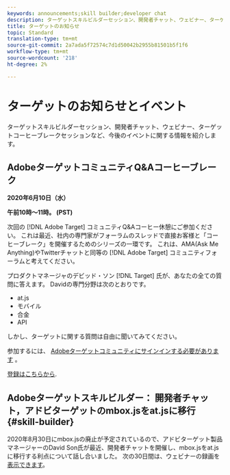 ```yaml
---
keywords: announcements;skill builder;developer chat
description: ターゲットスキルビルダーセッション、開発者チャット、ウェビナー、ターゲットコーヒーブレークセッションなど、今後のイベントに関する情報を紹介します。
title: ターゲットのお知らせ
topic: Standard
translation-type: tm+mt
source-git-commit: 2a7ada5f72574c7d1d50042b2955b81501b5f1f6
workflow-type: tm+mt
source-wordcount: '218'
ht-degree: 2%

---
```



# ターゲットのお知らせとイベント

ターゲットスキルビルダーセッション、開発者チャット、ウェビナー、ターゲットコーヒーブレークセッションなど、今後のイベントに関する情報を紹介します。

## AdobeターゲットコミュニティQ&amp;Aコーヒーブレーク

**2020年6月10日（水）**

**午前10時～11時。 (PST)**

次回の [!DNL Adobe Target] コミュニティQ&amp;Aコーヒー休憩にご参加ください。 これは最近、社内の専門家がフォーラムのスレッドで直接お客様と「コーヒーブレーク」を開催するためのシリーズの一環です。 これは、AMA(Ask Me Anything)やTwitterチャットと同等の [!DNL Adobe Target] コミュニティフォーラムと考えてください。

プロダクトマネージャのデビッド・ソン [!DNL Target] 氏が、あなたの全ての質問に答えます。 Davidの専門分野は次のとおりです。

* at.js
* モバイル
* 合金
* API

しかし、ターゲットに関する質問は自由に聞いてみてください。

参加するには、 [Adobeターゲットコミュニティにサインインする必要があります](https://experienceleaguecommunities.adobe.com/t5/adobe-target/ct-p/adobe-target-community) 。

[登録はこちらから](https://adobe-target-community-coffee-break.experienceleague.adobeevents.com/).

## Adobeターゲットスキルビルダー： 開発者チャット，アドビターゲットのmbox.jsをat.jsに移行 {#skill-builder}

2020年8月30日にmbox.jsの廃止が予定されているので、アドビターゲット製品マネージャーのDavid Son氏が最近、開発者チャットを開催し、mbox.jsをat.jsに移行する利点について話し合いました。 次の30日間は、ウェビナーの録画を [表示できます](https://seminars.adobeconnect.com/ptdo6mfo6qn6/?proto=true)。